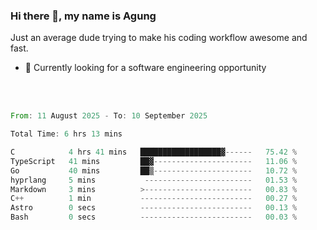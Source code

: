 ### Hi there 👋, my name is Agung
Just an average dude trying to make his coding workflow awesome and fast.

<!--
**agungfir98/agungfir98** is a ✨ _special_ ✨ repository because its `README.md` (this file) appears on your GitHub profile.
-->

- 🔭 Currently looking for a software engineering opportunity
<br/>
<br/>
<!--START_SECTION:waka-->

```rust
From: 11 August 2025 - To: 10 September 2025

Total Time: 6 hrs 13 mins

C            4 hrs 41 mins   ██████████████████▓------   75.42 %
TypeScript   41 mins         ██▓----------------------   11.06 %
Go           40 mins         ██▒----------------------   10.72 %
hyprlang     5 mins           ------------------------   01.53 %
Markdown     3 mins          >------------------------   00.83 %
C++          1 min           -------------------------   00.27 %
Astro        0 secs          -------------------------   00.13 %
Bash         0 secs          -------------------------   00.03 %
```

<!--END_SECTION:waka-->
